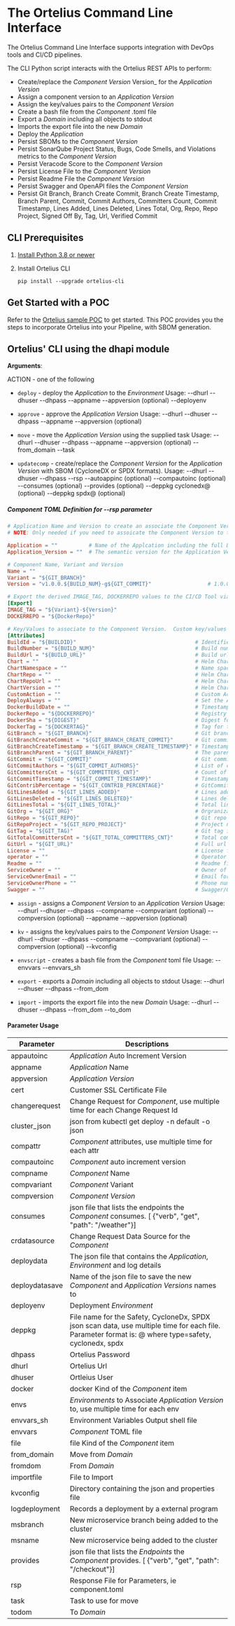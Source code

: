 <a name="dh"></a>
# The Ortelius Command Line Interface
The Ortelius Command Line Interface supports integration with DevOps tools and CI/CD pipelines.

The CLI Python script interacts with the Ortelius REST APIs to perform:

- Create/replace the _Component Version_ Version_ for the _Application Version_
- Assign a component version to an _Application Version_
- Assign the key/values pairs to the _Component Version_
- Create a bash file from the _Component_ .toml file
- Export a _Domain_ including all objects to stdout
- Imports the export file into the new _Domain_
- Deploy the _Application_
- Persist SBOMs to the  _Component Version_
- Persist SonarQube Project Status, Bugs, Code Smells, and Violations metrics to the  _Component Version_
- Persist Veracode Score to the  _Component Version_
- Persist License File to the  _Component Version_
- Persist Readme File the  _Component Version_
- Persist Swagger and OpenAPI files the  _Component Version_
- Persist Git Branch, Branch Create Commit, Branch Create Timestamp, Branch Parent, Commit, Commit Authors, Committers Count, Commit Timestamp, Lines Added, Lines Deleted, Lines Total, Org, Repo, Repo Project, Signed Off By, Tag, Url, Verified Commit


## CLI Prerequisites

1. [Install Python 3.8 or newer](https://www.python.org/downloads/)
2. Install Ortelius CLI

   `pip install --upgrade ortelius-cli`

## Get Started with a POC
Refer to the [Ortelius sample POC](https://docs.ortelius.io/Ortelius-General-Poc.pdf) to get started. This POC provides you the steps to incorporate Ortelius into your Pipeline, with SBOM generation.


## Ortelius' CLI using the dhapi module

**Arguments**:


  ACTION - one of the following

- `deploy` - deploy the _Application_ to the _Environment_
  Usage:
  --dhurl
  --dhuser
  --dhpass
  --appname
  --appversion (optional)
  --deployenv

- `approve` - approve the _Application Version_
  Usage:
  --dhurl
  --dhuser
  --dhpass
  --appname
  --appversion (optional)

- `move` - move the _Application Version_ using the supplied task
  Usage:
  --dhurl
  --dhuser
  --dhpass
  --appname
  --appversion (optional)
  --from_domain
  --task

- `updatecomp` - create/replace the _Component Version_ for the _Application Version_ with SBOM (CycloneDX or SPDX formats).
  Usage:
  --dhurl
  --dhuser
  --dhpass
  --rsp <name of the component toml file>
  --autoappinc (optional)
  --compautoinc (optional)
  --consumes (optional)
  --provides (optional)
  --deppkg cyclonedx@<cyclonedx json sbom file> (optional)
  --deppkg spdx@<spdx json sbom file> (optional)

##### Component TOML Definition for --rsp parameter

  ```toml
  # Application Name and Version to create an associate the Component Version to
  # NOTE: Only needed if you need to assoicate the Component Version to the Application Version

  Application = ""          # Name of the Applcation including the full Domain Name
  Application_Version = ""  # The semantic version for the Application Version

  # Component Name, Variant and Version
  Name = ""
  Variant = "${GIT_BRANCH}"
  Version = "v1.0.0.${BUILD_NUM}-g${GIT_COMMIT}"                  # 1.0.0 should be replace with your starting version string

  # Export the derived IMAGE_TAG, DOCKERREPO values to the CI/CD Tool via a shell script when using the `envscript` command line action
  [Export]
  IMAGE_TAG = "${Variant}-${Version}"
  DOCKERREPO = "${DockerRepo}"

  # Key/Values to associate to the Component Version.  Custom key/values can be added under this section.
  [Attributes]
  BuildId = "${BUILDID}"                                      # Identifier for the CI job (DERIVED IF NOT SPECIFIED)
  BuildNumber = "${BUILD_NUM}"                                # Build number for the CI job (DERIVED IF NOT SPECIFIED)
  BuildUrl = "${BUILD_URL}"                                   # Build url for the CI job (DERIVED IF NOT SPECIFIED)
  Chart = ""                                                  # Helm Chart for the Component
  ChartNamespace = ""                                         # Name space for the Component to be deployed to
  ChartRepo = ""                                              # Helm Chart Repo Name
  ChartRepoUrl = ""                                           # Helm Chart Repo Url
  ChartVersion = ""                                           # Helm Chart version
  CustomAction = ""                                           # Custom Action to assign to the Component
  DeployAlways = ""                                           # Set the Always Deploy option Y/N, default is N
  DockerBuildDate = ""                                        # Timestamp when the image was created (DERIVED IF NOT SPECIFIED)
  DockerRepo = "${DOCKERREPO}"                                # Registry which the image was pushed to
  DockerSha = "${DIGEST}"                                     # Digest for the image (DERIVED IF NOT SPECIFIED)
  DockerTag = "${DOCKERTAG}"                                  # Tag for the image
  GitBranch = "${GIT_BRANCH}"                                 # Git branch in the git repo (DERIVED IF NOT SPECIFIED)
  GitBranchCreateCommit = "${GIT_BRANCH_CREATE_COMMIT}"       # Git commit that the branch was created from (DERIVED IF NOT SPECIFIED)
  GitBranchCreateTimestamp = "${GIT_BRANCH_CREATE_TIMESTAMP}" # Timestamp of when the branch was created (DERIVED IF NOT SPECIFIED)
  GitBranchParent = "${GIT_BRANCH_PARENT}"                    # The parent branch for the current branch (DERIVED IF NOT SPECIFIED)
  GitCommit = "${GIT_COMMIT}"                                 # Git commit that triggered the CI job (DERIVED IF NOT SPECIFIED)
  GitCommitAuthors = "${GIT_COMMIT_AUTHORS}"                  # List of committers for the repo (DERIVED IF NOT SPECIFIED)
  GitCommittersCnt = "${GIT_COMMITTERS_CNT}"                  # Count of GitCommitAuthors (DERIVED IF NOT SPECIFIED)
  GitCommitTimestamp = "${GIT_COMMIT_TIMESTAMP}"              # Timestamp of the current commit (DERIVED IF NOT SPECIFIED)
  GitContribPercentage = "${GIT_CONTRIB_PERCENTAGE}"          # GitCommittersCnt / GitTotalCommittersCnt * 100 (DERIVED IF NOT SPECIFIED)
  GitLinesAdded = "${GIT_LINES_ADDED}"                        # Lines added since the previous commit (DERIVED IF NOT SPECIFIED)
  GitLinesDeleted = "${GIT_LINES_DELETED}"                    # Lines deleted since the previous commit (DERIVED IF NOT SPECIFIED)
  GitLinesTotal = "${GIT_LINES_TOTAL}"                        # Total line count for the branch (DERIVED IF NOT SPECIFIED)
  GitOrg = "${GIT_ORG}"                                       # Orgranization for the repo (DERIVED IF NOT SPECIFIED)
  GitRepo = "${GIT_REPO}"                                     # Git repo that triggered the CI job (DERIVED IF NOT SPECIFIED)
  GitRepoProject = "${GIT_REPO_PROJECT}"                      # Project name part of the repository url (DERIVED IF NOT SPECIFIED)
  GitTag = "${GIT_TAG)"                                       # Git tag in the git repo (DERIVED IF NOT SPECIFIED)
  GitTotalCommittersCnt = "${GIT_TOTAL_COMMITTERS_CNT}"       # Total committers working on this repo
  GitUrl = "${GIT_URL}"                                       # Full url to the git repo (DERIVED IF NOT SPECIFIED)
  License = ""                                                # License file location in the Git Repo (DERIVED IF NOT SPECIFIED)
  operator = ""                                               # Operator name
  Readme = ""                                                 # Readme file location in the Git Repo (DERIVED IF NOT SPECIFIED)
  ServiceOwner = ""                                           # Owner of the Service
  ServiceOwnerEmail = ""                                      # Email for the Owner of the Service
  ServiceOwnerPhone = ""                                      # Phone number for the Owner of the Service
  Swagger = ""                                                # Swagger/OpenApi file location in the Git Repo (DERIVED IF NOT SPECIFIED)
  ```

- `assign` - assigns a _Component Version_ to an _Application Version_
  Usage:
  --dhurl
  --dhuser
  --dhpass
  --compname
  --compvariant (optional)
  --compversion (optional)
  --appname
  --appversion (optional)

- `kv` - assigns the key/values pairs to the _Component Version_
  Usage:
  --dhurl
  --dhuser
  --dhpass
  --compname
  --compvariant (optional)
  --compversion (optional)
  --kvconfig

- `envscript` - creates a bash file from the _Component_ toml file
  Usage:
  --envvars
  --envvars_sh

- `export` - exports a _Domain_ including all objects to stdout
  Usage:
  --dhurl
  --dhuser
  --dhpass
  --from_dom

- `import` - imports the export file into the new _Domain_
  Usage:
  --dhurl
  --dhuser
  --dhpass
  --from_dom
  --to_dom

#### Parameter Usage
  
  | Parameter      | Descriptions                                                                                         |
  |----------------|------------------------------------------------------------------------------------------------------|
  | appautoinc     | _Application_ Auto Increment Version                                                                 |
  | appname        | _Application_ Name                                                                                   |
  | appversion     | _Application Version_                                                                                |
  | cert           | Customer SSL Certificate File                                                                        |
  | changerequest  | Change Request for _Component_, use multiple time for each Change Request Id                         |
  | cluster_json   | json from kubectl get deploy -n default -o json                                                      |
  | compattr       | _Component_ attributes, use multiple time for each attr                                              |
  | compautoinc    | _Component_ auto increment version                                                                   |
  | compname       | _Component_ Name                                                                                     |
  | compvariant    | _Component_ Variant                                                                                  |
  | compversion    | _Component Version_                                                                                  |
  | consumes       | json file that lists the endpoints the _Component_ consumes.  [ {"verb", "get", "path": "/weather"}] |
  | crdatasource   | Change Request Data Source for the _Component_                                                       |
  | deploydata     | The json file that contains the _Application_, _Environment_ and log details                         |
  | deploydatasave | Name of the json file to save the new _Component_ and _Application Versions_ names to                |
  | deployenv      | Deployment _Environment_                                                                             |
  | deppkg | File name for the Safety, CycloneDx, SPDX json scan data, use multiple time for each file.  Parameter format is: <type>@<filename> where type=safety, cyclonedx, spdx
  | dhpass | Ortelius Password |
  | dhurl | Ortelius Url |
  | dhuser | Ortleius User |
  | docker | docker Kind of the _Component_ item |
  | envs | _Environments_ to Associate _Application Version_ to, use multiple time for each env |
  | envvars_sh | Environment Variables Output shell file |
  | envvars | _Component_ TOML file |
  | file | file Kind of the _Component_ item |
  | from_domain | Move from _Domain_ |
  | fromdom | From _Domain_ |
  | importfile | File to Import |
  | kvconfig | Directory containing the json and properties file |
  | logdeployment | Records a deployment by a external program |
  | msbranch | New microservice branch being added to the cluster |
  | msname | New microservice being added to the cluster |
  | provides | json file that lists the _Endpoints_ the _Component_ provides.  [ {"verb", "get", "path": "/checkout"}] |
  | rsp | Response File for Parameters, ie component.toml |
  | task | Task to use for move |
  | todom | To _Domain_ |
